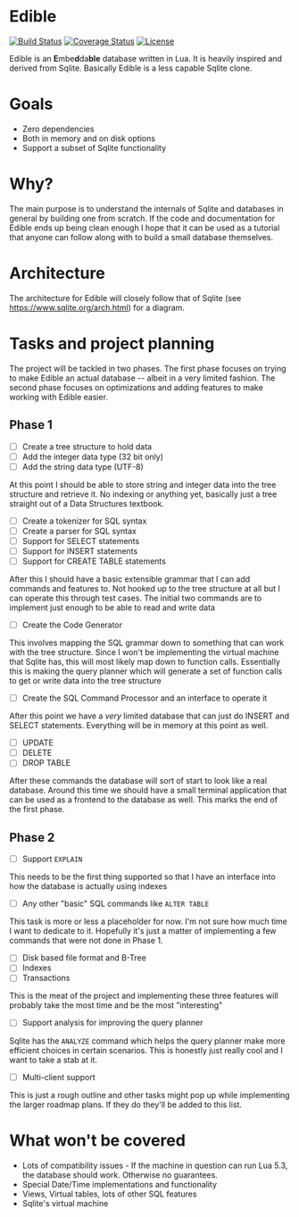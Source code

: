 # Edible
[![Build Status](https://travis-ci.org/aweidner/edible.svg?branch=master)](https://travis-ci.org/aweidner/edible)
[![Coverage Status](https://coveralls.io/repos/github/aweidner/edible/badge.svg?branch=master)](https://coveralls.io/github/aweidner/edible?branch=master)
[![License](https://img.shields.io/badge/License-MIT-brightgreen.svg)](LICENSE)

Edible is an **E**mbe**d**da**ble** database written in Lua.  It is heavily inspired and derived from
Sqlite. Basically Edible is a less capable Sqlite clone.

# Goals

* Zero dependencies 
* Both in memory and on disk options
* Support a subset of Sqlite functionality

# Why? 

The main purpose is to understand the internals of Sqlite and databases in general by building one
from scratch.  If the code and
documentation for Edible ends up being clean enough I hope that it can be used as
a tutorial that anyone can follow along with to build a small database themselves.

# Architecture

The architecture for Edible will closely follow that of Sqlite (see https://www.sqlite.org/arch.html)
for a diagram.

# Tasks and project planning 

The project will be tackled in two phases. The first
phase focuses on trying to make Edible an actual database -- albeit in a very limited fashion.
The second phase focuses on optimizations and adding features to make working with Edible easier.

## Phase 1

- [ ] Create a tree structure to hold data
- [ ] Add the integer data type (32 bit only)
- [ ] Add the string data type (UTF-8)

At this point I should be able to store string and integer data into the tree structure and retrieve it.  No indexing
or anything yet, basically just a tree straight out of a Data Structures textbook.

- [ ] Create a tokenizer for SQL syntax
- [ ] Create a parser for SQL syntax
- [ ] Support for SELECT statements
- [ ] Support for INSERT statements
- [ ] Support for CREATE TABLE statements

After this I should have a basic extensible grammar that I can add commands and features to.  Not hooked up to the tree
structure at all but I can operate this through test cases.  The initial two commands are to implement just enough to be
able to read and write data

- [ ] Create the Code Generator

This involves mapping the SQL grammar down to something that can work with the tree structure.  Since I won't be implementing
the virtual machine that Sqlite has, this will most likely map down to function calls.  Essentially this is making the query 
planner which will generate a set of function calls to get or write data into the tree structure

- [ ] Create the SQL Command Processor and an interface to operate it

After this point we have a *very* limited database that can just do INSERT and SELECT statements.  Everything will be
in memory at this point as well.

- [ ] UPDATE
- [ ] DELETE
- [ ] DROP TABLE

After these commands the database will sort of start to look like a real database.  Around this time we should have a small terminal
application that can be used as a frontend to the database as well.  This marks the end of the first phase.

## Phase 2

- [ ] Support `EXPLAIN`

This needs to be the first thing supported so that I have an interface into how the database is actually using indexes

- [ ] Any other "basic" SQL commands like `ALTER TABLE`

This task is more or less a placeholder for now.  I'm not sure how much time I want to dedicate to it.  Hopefully it's just
a matter of implementing a few commands that were not done in Phase 1.

- [ ] Disk based file format and B-Tree
- [ ] Indexes
- [ ] Transactions

This is the meat of the project and implementing these three features will probably take the most time and be the most "interesting"

- [ ] Support analysis for improving the query planner 

Sqlite has the `ANALYZE` command which helps the query planner make more efficient choices in certain scenarios.  This is honestly just
really cool and I want to take a stab at it.

- [ ] Multi-client support

This is just a rough outline and other tasks might pop up while implementing the larger roadmap plans.  If they do they'll be added to
this list.

# What won't be covered

* Lots of compatibility issues - If the machine in question can run Lua 5.3, the database should work.  Otherwise no guarantees.
* Special Date/Time implementations and functionality
* Views, Virtual tables, lots of other SQL features
* Sqlite's virtual machine
